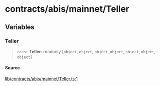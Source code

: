# contracts/abis/mainnet/Teller

## Variables

### Teller

> `const` **Teller**: readonly [`object`, `object`, `object`, `object`, `object`, `object`, `object`]

#### Source

[lib/contracts/abis/mainnet/Teller.ts:1](https://github.com/PufferFinance/puffer-sdk/blob/45c6e132498ca94bfbd9c6e7764db129c3651333/lib/contracts/abis/mainnet/Teller.ts#L1)
